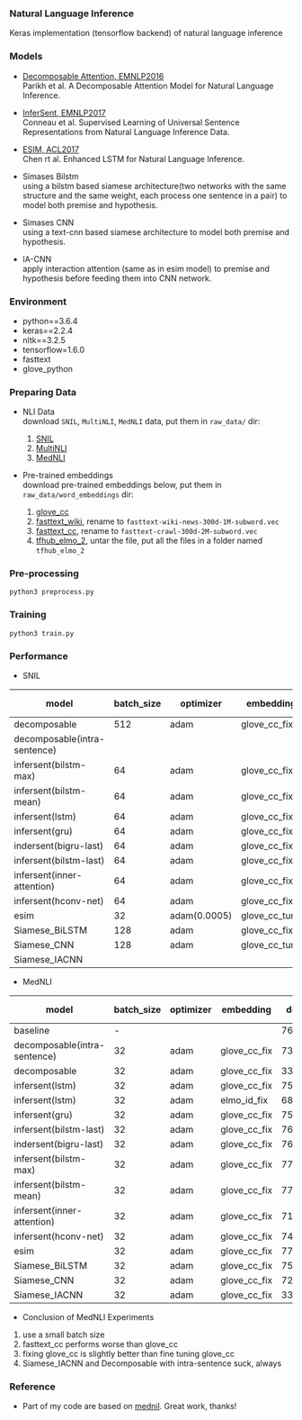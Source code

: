 ### Natural Language Inference

Keras implementation (tensorflow backend) of natural language inference

### Models

- [Decomposable Attention, EMNLP2016](https://arxiv.org/pdf/1606.01933v1.pdf)  
Parikh et al. A Decomposable Attention Model for Natural Language Inference.

- [InferSent, EMNLP2017](https://arxiv.org/pdf/1705.02364.pdf)  
Conneau et al. Supervised Learning of Universal Sentence Representations from Natural Language Inference Data.

- [ESIM, ACL2017](https://arxiv.org/pdf/1609.06038.pdf)  
Chen rt al. Enhanced LSTM for Natural Language Inference.

- Simases Bilstm  
using a bilstm based siamese architecture(two networks with the same structure and the same weight, each process one sentence in a pair) to model both premise and hypothesis.

- Simases CNN  
using a text-cnn based siamese architecture to model both premise and hypothesis.

- IA-CNN  
apply interaction attention (same as in esim model) to premise and hypothesis before feeding them into CNN network.

### Environment
- python==3.6.4
- keras==2.2.4
- nltk==3.2.5
- tensorflow=1.6.0
- fasttext
- glove_python

### Preparing Data

- NLI Data  
download `SNIL`, `MultiNLI`,  `MedNLI` data, put them in `raw_data/` dir:   
    1. [SNIL](https://nlp.stanford.edu/projects/snli/)  
    2. [MultiNLI](http://www.nyu.edu/projects/bowman/multinli/)  
    3. [MedNLI](https://jgc128.github.io/mednli/)  

- Pre-trained embeddings  
download pre-trained embeddings below, put them in `raw_data/word_embeddings` dir:  
    1. [glove_cc](http://nlp.stanford.edu/data/glove.840B.300d.zip)  
    2. [fasttext_wiki](https://dl.fbaipublicfiles.com/fasttext/vectors-english/wiki-news-300d-1M-subword.vec.zip), rename to `fasttext-wiki-news-300d-1M-subword.vec`  
    3. [fasttext_cc](https://dl.fbaipublicfiles.com/fasttext/vectors-english/crawl-300d-2M-subword.zip), rename to `fasttext-crawl-300d-2M-subword.vec`  
    4. [tfhub_elmo_2](https://tfhub.dev/google/elmo/2?tf-hub-format=compressed), untar the file, put all the files in a folder named `tfhub_elmo_2`

### Pre-processing
```
python3 preprocess.py
```

### Training
```
python3 train.py
```

### Performance

- SNIL

| model                      | batch_size | optimizer  | embedding   | train(paper)| train | dev(paper) | dev    | test(paper) | test  |train_time(1 TITAN X)|
|----------------------------|------------|------------|-------------|-------------|-------|------------|--------|-------------|-------|---------------------|
|decomposable                |   512      |   adam     |glove_cc_fix |   89.5      | 87.52 |-           |81.52   | 86.3        |81.19  |00:12:53             |
|decomposable(intra-sentence)|            |            |             |   90.5      |       |-           |        | 86.8        |       |                     |
|infersent(bilstm-max)       |   64       |   adam     |glove_cc_fix |   -	       | 90.54 |85.0        |85.43   | 84.5        |85.01  |01:28:26             |
|infersent(bilstm-mean)      |   64       |   adam     |glove_cc_fix |   -         | 87.33 |79.0        |83.62   | 78.2        |83.62  |01:14:32             |
|infersent(lstm)             |   64       |   adam     |glove_cc_fix |   -         | 92.09 |81.9        |84.20   | 80.7        |83.19  |00:53:43             |
|infersent(gru)              |   64       |   adam     |glove_cc_fix |   -         | 91.90 |82.4        |83.96   | 81.8        |83.30  |00:38:54             |
|indersent(bigru-last)       |   64       |   adam     |glove_cc_fix |   -         | 88.44 |81.3        |84.08   | 80.9        |83.64  |00:56:00             |
|infersent(bilstm-last)      |   64       |   adam     |glove_cc_fix |   -         | 89.75 |-           |84.27   | -           |83.63  |01:21:38             |
|infersent(inner-attention)  |   64       |   adam     |glove_cc_fix |   -         | 87.07 |82.3        |81.82   | 82.5        |82.23  |00:12:36             |
|infersent(hconv-net)        |   64       |   adam     |glove_cc_fix |   -         | 88.07 |83.7        |83.46   | 83.4        |83.23  |00:24:36             |
|esim                        |   32       |adam(0.0005)|glove_cc_tune|   92.6      | 90.81 | -          |87.55   | 88.0        |86.68  |11:03:31             |
|Siamese_BiLSTM              |   128      |   adam     |glove_cc_fix |   -         | -     | -          |83.47   | -           |83.22  |06:41:44             |
|Siamese_CNN                 |   128      |   adam     |glove_cc_tune|   -         | -     | -          |82.57   | -           |81.88  |00:33:51             |
|Siamese_IACNN               |            |            |             |   -         |       |            |        |             |       |                     |

- MedNLI

| model                      | batch_size | optimizer  | embedding   | dev    | test  |train_time(1 TITAN X)|
|----------------------------|------------|------------|-------------|--------|-------|---------------------|
|baseline                    |   -        |            |             |76.0    |73.5   |                     |
|decomposable(intra-sentence)|   32       |   adam     |glove_cc_fix |73.40   |69.62  |00:01:02             |
|decomposable                |   32       |   adam     |glove_cc_fix |33.33   |33.33  |00:00:42             |
|infersent(lstm)             |   32       |   adam     |glove_cc_fix |75.84   |73.98  |00:41:32             |
|infersent(lstm)             |   32       |   adam     |elmo_id_fix  |68.17   |67.72  |01:48:02             |
|infersent(gru)              |   32       |   adam     |glove_cc_fix |75.48   |73.49  |00:31:01             |
|infersent(bilstm-last)      |   32       |   adam     |glove_cc_fix |76.70   |72.86  |02:16:38             |
|indersent(bigru-last)       |   32       |   adam     |glove_cc_fix |76.05   |74.40  |01:22:44             |
|infersent(bilstm-max)       |   32       |   adam     |glove_cc_fix |77.20   |74.68  |01:29:12             |
|infersent(bilstm-mean)      |   32       |   adam     |glove_cc_fix |77.78   |74.12  |01:10:32             |
|infersent(inner-attention)  |   32       |   adam     |glove_cc_fix |71.89   |70.11  |00:01:08             |
|infersent(hconv-net)        |   32       |   adam     |glove_cc_fix |74.98   |75.11  |00:02:18             |
|esim                        |   32       |   adam     |glove_cc_fix |77.49   |74.75  |03:20:20             |
|Siamese_BiLSTM              |   32       |   adam     |glove_cc_fix |75.12   |73.49  |03:06:36             |
|Siamese_CNN                 |   32       |   adam     |glove_cc_fix |72.83   |70.39  |00:02:56             |
|Siamese_IACNN               |   32       |   adam     |glove_cc_fix |33.33   |33.33  |00:02:24             |

- Conclusion of MedNLI Experiments

1. use a small batch size
2. fasttext_cc performs worse than glove_cc
3. fixing glove_cc is slightly better than fine tuning glove_cc
4. Siamese_IACNN and Decomposable with intra-sentence suck, always

### Reference

- Part of my code are based on [mednil](https://github.com/jgc128/mednli). Great work, thanks!

